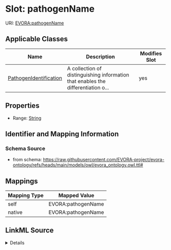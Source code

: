 

# Slot: pathogenName



URI: [EVORA:pathogenName](https://raw.githubusercontent.com/EVORA-project/evora-ontology/refs/heads/main/models/owl/evora_ontology.owl.ttl#pathogenName)



<!-- no inheritance hierarchy -->





## Applicable Classes

| Name | Description | Modifies Slot |
| --- | --- | --- |
| [PathogenIdentification](PathogenIdentification.md) | A collection of distinguishing information that enables the differentiation o... |  yes  |







## Properties

* Range: [String](String.md)





## Identifier and Mapping Information







### Schema Source


* from schema: https://raw.githubusercontent.com/EVORA-project/evora-ontology/refs/heads/main/models/owl/evora_ontology.owl.ttl#




## Mappings

| Mapping Type | Mapped Value |
| ---  | ---  |
| self | EVORA:pathogenName |
| native | EVORA:pathogenName |




## LinkML Source

<details>
```yaml
name: pathogenName
from_schema: https://raw.githubusercontent.com/EVORA-project/evora-ontology/refs/heads/main/models/owl/evora_ontology.owl.ttl#
rank: 1000
alias: pathogenName
domain_of:
- PathogenIdentification
range: string

```
</details>